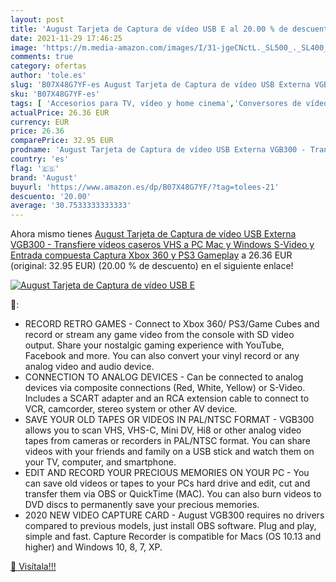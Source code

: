 ```yaml
---
layout: post
title: 'August Tarjeta de Captura de vídeo USB E al 20.00 % de descuento'
date: 2021-11-29 17:46:25
image: 'https://m.media-amazon.com/images/I/31-jgeCNctL._SL500_._SL400_.jpg'
comments: true
category: ofertas
author: 'tole.es'
slug: 'B07X48G7YF-es August Tarjeta de Captura de vídeo USB Externa VGB300 -...'
sku: 'B07X48G7YF-es'
tags: [ 'Accesorios para TV, vídeo y home cinema','Conversores de vídeo','Electrónica','TV, vídeo y home cinema','august','xbox', ]
actualPrice: 26.36 EUR
currency: EUR
price: 26.36
comparePrice: 32.95 EUR
prodname: 'August Tarjeta de Captura de vídeo USB Externa VGB300 - Transfiere vídeos caseros VHS a PC  Mac y Windows  S-Video y Entrada compuesta  Captura Xbox 360 y PS3 Gameplay'
country: 'es'
flag: '🇪🇸'
brand: 'August'
buyurl: 'https://www.amazon.es/dp/B07X48G7YF/?tag=tolees-21'
descuento: '20.00'
average: '30.7533333333333'
---
```


Ahora mismo tienes [August Tarjeta de Captura de vídeo USB Externa VGB300 - Transfiere vídeos caseros VHS a PC  Mac y Windows  S-Video y Entrada compuesta  Captura Xbox 360 y PS3 Gameplay](https://www.amazon.es/dp/B07X48G7YF/?tag=tolees-21) a 26.36 EUR (original: 32.95 EUR) (20.00 %  de descuento) en el siguiente enlace!

[![August Tarjeta de Captura de vídeo USB E](https://m.media-amazon.com/images/I/31-jgeCNctL._SL500_._SL400_.jpg)](https://www.amazon.es/dp/B07X48G7YF/?tag=tolees-21)

🔎:

- RECORD RETRO GAMES - Connect to Xbox 360/ PS3/Game Cubes and record or stream any game video from the console with SD video output. Share your nostalgic gaming experience with YouTube, Facebook and more. You can also convert your vinyl record or any analog video and audio device.
- CONNECTION TO ANALOG DEVICES - Can be connected to analog devices via composite connections (Red, White, Yellow) or S-Video. Includes a SCART adapter and an RCA extension cable to connect to VCR, camcorder, stereo system or other AV device.
- SAVE YOUR OLD TAPES OR VIDEOS IN PAL/NTSC FORMAT - VGB300 allows you to scan VHS, VHS-C, Mini DV, Hi8 or other analog video tapes from cameras or recorders in PAL/NTSC format. You can share videos with your friends and family on a USB stick and watch them on your TV, computer, and smartphone.
- EDIT AND RECORD YOUR PRECIOUS MEMORIES ON YOUR PC - You can save old videos or tapes to your PCs hard drive and edit, cut and transfer them via OBS or QuickTime (MAC). You can also burn videos to DVD discs to permanently save your precious memories.
- 2020 NEW VIDEO CAPTURE CARD - August VGB300 requires no drivers compared to previous models, just install OBS software. Plug and play, simple and fast. Capture Recorder is compatible for Macs (OS 10.13 and higher) and Windows 10, 8, 7, XP.

[🛒 Visítala!!!](https://www.amazon.es/dp/B07X48G7YF/?tag=tolees-21)
